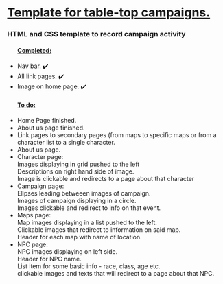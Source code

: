 <h1> <ins> Template for table-top campaigns. </ins></h1>
<h3> HTML and CSS template to record campaign activity</h3>

<ul>  
  <h4> <ins> Completed: </ins> </h4>
  <li> Nav bar. ✔️ </li>
  <li> All link pages. ✔️ </li>
  <li> Image on home page. ✔️ </li>
</ul>

<ul>
<h4> <ins> To do: </ins> </h4>
  <li> Home Page finished.</li>
  <li> About us page finished. </li>
  <li> Link pages to secondary pages (from maps to specific maps or from a character list to a single character. </li>
  <li> About us page.</li>
  <li> Character page:<br> Images displaying in grid pushed to the left <br> Descriptions on right hand side of image. <br> Image is clickable and redirects to a page about that character</li>
  <li> Campaign page: <br> Elipses leading betweeen images of campaign. <br> Images of campaign displaying in a circle. <br> Images clickable and redirect to info on that event.</li>
  <li> Maps page: <br> Map images displaying in a list pushed to the left. <br> Clickable images that redirect to information on said map. <br> Header for each map with name of location. </li>  
  <li> NPC page: <br> NPC images displaying on left side. <br> Header for NPC name. <br> List item for some basic info - race, class, age etc. <br> clickable images and texts that will redirect to a page about that NPC.</li>
</ul>
